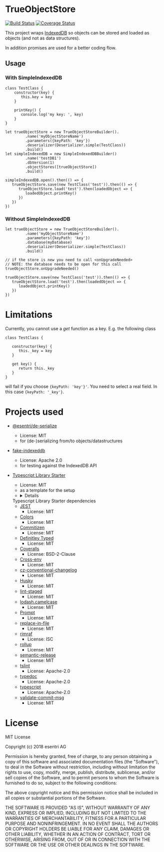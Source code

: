 # TrueObjectStore

[![Build Status](https://travis-ci.org/esentri/js-true-object-store.svg?branch=master)](https://travis-ci.org/esentri/js-true-object-store)
[![Coverage Status](https://coveralls.io/repos/github/esentri/js-true-object-store/badge.svg?branch=master)](https://coveralls.io/github/esentri/js-true-object-store?branch=master)

This project wraps [IndexedDB](https://developer.mozilla.org/en-US/docs/Web/API/IndexedDB_API) so objects can be stored and loaded as
objects (and not as data structures).

In addition promises are used for a better coding flow.

## Usage

### With SimpleIndexedDB

```
class TestClass {
    constructor(key) {
       this.key = key
    }
    
    printKey() {
       console.log('my key: ', key)
    }
}

let trueObjectStore = new TrueObjectStoreBuilder().
         .name('myObjectStoreName')
         .parameters({keyPath: 'key'})
         .deserializer(Deserializer.simple(TestClass))
         .build()
let simpleIndexedDB = new SimpleIndexedDBBuilder()
         .name('testDB1')
         .dbVersion(1)
         .objectStores([trueObjectStore])
         .build()

simpleIndexedDB.open().then(() => {
   trueObjectStore.save(new TestClass('test')).then(() => {
      trueObjectStore.load('test').then(loadedObject => {
         loadedObject.printKey()
      })
   })
})
```

### Without SimpleIndexedDB

```
let trueObjectStore = new TrueObjectStoreBuilder().
         .name('myObjectStoreName')
         .parameters({keyPath: 'key'})
         .database(myDatabase)
         .deserializer(Deserializer.simple(TestClass))
         .build()
         
// if the store is new you need to call <onUpgradeNeeded>
// NOTE: the database needs to be open for this call
trueObjectStore.onUpgradeNeeded()

trueObjectStore.save(new TestClass('test')).then(() => {
   trueObjectStore.load('test').then(loadedObject => {
      loadedObject.printKey()
   })
})
```

# Limitations

Currently, you cannot use a _get_ function as a key. E.g. the following class
```
class TestClass {

   constructor(key) {
      this._key = key
   }

   get key() {
      return this._key
   }
}
```
will fail if you choose `{keyPath: 'key'}'`. You need to select a real field. In this case
`{keyPath: '_key'}`.



# Projects used

* [@esentri/de-serialize](https://github.com/esentri/js-de-serializer)
  * License: MIT
  * for (de-)serializing from/to objects/datastructures
* [fake-indexeddb](https://github.com/dumbmatter/fakeIndexedDB)
  * License: Apache 2.0
  * for testing against the IndexedDB API
  

* [Typescript Library Starter](https://github.com/alexjoverm/typescript-library-starter)
  * License: MIT
  * as a template for the setup
  * <details>
   <summary>Typescript Library Starter dependencies</summary>

  * [JEST](https://facebook.github.io/jest/)
    * License: MIT
  * [Colors](https://github.com/Marak/colors.js)
    * License: MIT
  * [Commitizen](https://github.com/commitizen/cz-cli)
    * License: MIT
  * [Definitley Typed](https://github.com/DefinitelyTyped/DefinitelyTyped)
    * License: MIT
  * [Coveralls](https://github.com/nickmerwin/node-coveralls)
    * License: BSD-2-Clause
  * [Cross-env](https://github.com/kentcdodds/cross-env)
    * License: MIT
  * [cz-conventional-changelog](https://github.com/commitizen/cz-conventional-changelog)
    * License: MIT
  * [Husky](https://github.com/typicode/husky)
    * License: MIT
  * [lint-staged](https://github.com/okonet/lint-staged)
    * License: MIT
  * [lodash.camelcase](https://github.com/lodash/lodash)
    * License: MIT
  * [Prompt](https://github.com/flatiron/prompt)
    * License: MIT
  * [replace-in-file](https://github.com/adamreisnz/replace-in-file)
    * License: MIT
  * [rimraf](https://github.com/isaacs/rimraf)
    * License: ISC
  * [rollup](https://github.com/rollup/rollup)
    * License: MIT
  * [semantic-release](https://github.com/semantic-release/semantic-release)
    * License: MIT
  * [tslint](https://github.com/palantir/tslint)
    * License: Apache-2.0
  * [typedoc](http://typedoc.org/)
    * License: Apache-2.0
  * [typescript](http://typescriptlang.org/)
    * License: Apache-2.0 
  * [validate-commit-msg](https://github.com/conventional-changelog/validate-commit-msg)
    * License: MIT
</details>


# License

MIT License

Copyright (c) 2018 esentri AG

Permission is hereby granted, free of charge, to any person obtaining a copy
of this software and associated documentation files (the "Software"), to deal
in the Software without restriction, including without limitation the rights
to use, copy, modify, merge, publish, distribute, sublicense, and/or sell
copies of the Software, and to permit persons to whom the Software is
furnished to do so, subject to the following conditions:

The above copyright notice and this permission notice shall be included in all
copies or substantial portions of the Software.

THE SOFTWARE IS PROVIDED "AS IS", WITHOUT WARRANTY OF ANY KIND, EXPRESS OR
IMPLIED, INCLUDING BUT NOT LIMITED TO THE WARRANTIES OF MERCHANTABILITY,
FITNESS FOR A PARTICULAR PURPOSE AND NONINFRINGEMENT. IN NO EVENT SHALL THE
AUTHORS OR COPYRIGHT HOLDERS BE LIABLE FOR ANY CLAIM, DAMAGES OR OTHER
LIABILITY, WHETHER IN AN ACTION OF CONTRACT, TORT OR OTHERWISE, ARISING FROM,
OUT OF OR IN CONNECTION WITH THE SOFTWARE OR THE USE OR OTHER DEALINGS IN THE
SOFTWARE.
